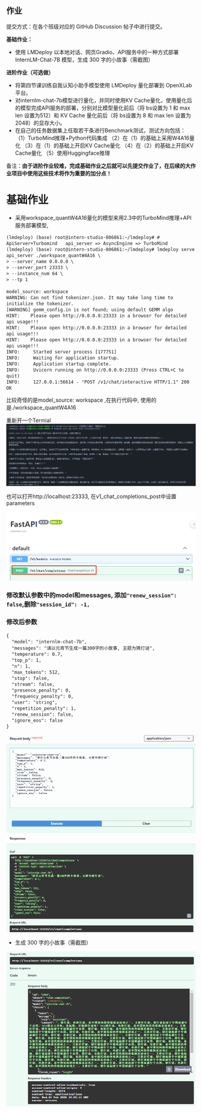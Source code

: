 ## 作业

提交方式：在各个班级对应的 GitHub Discussion 帖子中进行提交。

**基础作业：**

- 使用 LMDeploy 以本地对话、网页Gradio、API服务中的一种方式部署 InternLM-Chat-7B 模型，生成 300 字的小故事（需截图）

**进阶作业（可选做）**

- 将第四节课训练自我认知小助手模型使用 LMDeploy 量化部署到 OpenXLab 平台。
- 对internlm-chat-7b模型进行量化，并同时使用KV Cache量化，使用量化后的模型完成API服务的部署，分别对比模型量化前后（将 bs设置为 1 和 max len 设置为512）和 KV Cache 量化前后（将 bs设置为 8 和 max len 设置为2048）的显存大小。
- 在自己的任务数据集上任取若干条进行Benchmark测试，测试方向包括：
  （1）TurboMind推理+Python代码集成
  （2）在（1）的基础上采用W4A16量化
  （3）在（1）的基础上开启KV Cache量化
  （4）在（2）的基础上开启KV Cache量化
  （5）使用Huggingface推理

备注：**由于进阶作业较难，完成基础作业之后就可以先提交作业了，在后续的大作业项目中使用这些技术将作为重要的加分点！**



# 基础作业

- 采用workspace_quantW4A16量化的模型来用2.3中的TurboMind推理+API服务部署模型,
```
(lmdeploy) (base) root@intern-studio-006861:~/lmdeploy# # ApiServer+Turbomind   api_server => AsyncEngine => TurboMind
(lmdeploy) (base) root@intern-studio-006861:~/lmdeploy# lmdeploy serve api_server ./workspace_quantW4A16 \
> --server_name 0.0.0.0 \
> --server_port 23333 \
> --instance_num 64 \
> --tp 1

model_source: workspace
WARNING: Can not find tokenizer.json. It may take long time to initialize the tokenizer.
[WARNING] gemm_config.in is not found; using default GEMM algo
HINT:    Please open http://0.0.0.0:23333 in a browser for detailed api usage!!!
HINT:    Please open http://0.0.0.0:23333 in a browser for detailed api usage!!!
HINT:    Please open http://0.0.0.0:23333 in a browser for detailed api usage!!!
INFO:     Started server process [177751]
INFO:     Waiting for application startup.
INFO:     Application startup complete.
INFO:     Uvicorn running on http://0.0.0.0:23333 (Press CTRL+C to quit)
INFO:     127.0.0.1:56614 - "POST /v1/chat/interactive HTTP/1.1" 200 OK
```
比较奇怪的是model_source: workspace ,在执行代码中, 使用的是./workspace_quantW4A16

重新开一个Termial
![v2-31666bfdaa4c75897b5c0110ff721165_r.png](assets/v2-31666bfdaa4c75897b5c0110ff721165_r.png)

也可以打开http://localhost:23333, 在v1_chat_completions_post中设置parameters

![v2-a969cca85730f6bef897e1c58049d9e5_r.png](assets/v2-a969cca85730f6bef897e1c58049d9e5_r.png)


### 修改默认参数中的model和messages, 添加`"renew_session": false`,删除`"session_id": -1,`

### 修改后参数
```
{
  "model": "internlm-chat-7b",
  "messages": "请以元宵节生成一篇300字的小故事, 主题为猜灯谜",
  "temperature": 0.7,
  "top_p": 1,
  "n": 1,
  "max_tokens": 512,
  "stop": false,
  "stream": false,
  "presence_penalty": 0,
  "frequency_penalty": 0,
  "user": "string",
  "repetition_penalty": 1,
  "renew_session": false,
  "ignore_eos": false
}
```


![v2-2df3cf4a086a8d8b794582356d45f455_r.png](assets/v2-2df3cf4a086a8d8b794582356d45f455_r.png)

- 生成 300 字的小故事（需截图）

![v2-9771459d1ac588f428f793b840a1b1d2_r.png](assets/v2-9771459d1ac588f428f793b840a1b1d2_r.png)
